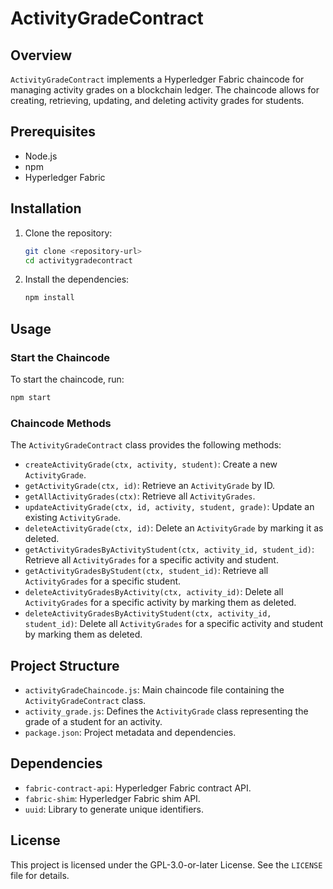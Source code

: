 # ActivityGradeContract

## Overview

`ActivityGradeContract` implements a Hyperledger Fabric chaincode for managing activity grades on a blockchain ledger. The chaincode allows for creating, retrieving, updating, and deleting activity grades for students.

## Prerequisites

- Node.js
- npm
- Hyperledger Fabric

## Installation

1. Clone the repository:
    ```sh
    git clone <repository-url>
    cd activitygradecontract
    ```

2. Install the dependencies:
    ```sh
    npm install
    ```

## Usage

### Start the Chaincode

To start the chaincode, run:
```sh
npm start
```

### Chaincode Methods

The `ActivityGradeContract` class provides the following methods:

- `createActivityGrade(ctx, activity, student)`: Create a new `ActivityGrade`.
- `getActivityGrade(ctx, id)`: Retrieve an `ActivityGrade` by ID.
- `getAllActivityGrades(ctx)`: Retrieve all `ActivityGrades`.
- `updateActivityGrade(ctx, id, activity, student, grade)`: Update an existing `ActivityGrade`.
- `deleteActivityGrade(ctx, id)`: Delete an `ActivityGrade` by marking it as deleted.
- `getActivityGradesByActivityStudent(ctx, activity_id, student_id)`: Retrieve all `ActivityGrades` for a specific activity and student.
- `getActivityGradesByStudent(ctx, student_id)`: Retrieve all `ActivityGrades` for a specific student.
- `deleteActivityGradesByActivity(ctx, activity_id)`: Delete all `ActivityGrades` for a specific activity by marking them as deleted.
- `deleteActivityGradesByActivityStudent(ctx, activity_id, student_id)`: Delete all `ActivityGrades` for a specific activity and student by marking them as deleted.

## Project Structure

- `activityGradeChaincode.js`: Main chaincode file containing the `ActivityGradeContract` class.
- `activity_grade.js`: Defines the `ActivityGrade` class representing the grade of a student for an activity.
- `package.json`: Project metadata and dependencies.

## Dependencies

- `fabric-contract-api`: Hyperledger Fabric contract API.
- `fabric-shim`: Hyperledger Fabric shim API.
- `uuid`: Library to generate unique identifiers.

## License

This project is licensed under the GPL-3.0-or-later License. See the `LICENSE` file for details.
